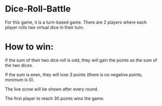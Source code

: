 # Dice-Roll-Battle
For this game, it is a turn-based game. There are 2 players where each player rolls two virtual dice in their turn. 
# How to win:
If the sum of their two dice roll is odd, they will gain the points as the sum of the two dices. 

If the sum is even, they will lose 3 points (there is no negative points, minimum is 0). 

The live scroe will be shown after every round. 

The first player to reach 30 points wins the game.
